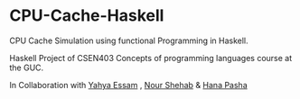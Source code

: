 # CPU-Cache-Haskell

CPU Cache Simulation using functional Programming in Haskell.

Haskell Project of CSEN403 Concepts of programming languages course at the GUC.

In Collaboration with [Yahya Essam](www.github.com/yahyae07) , [Nour Shehab](www.github.com/NourShehab) & [Hana Pasha]()
